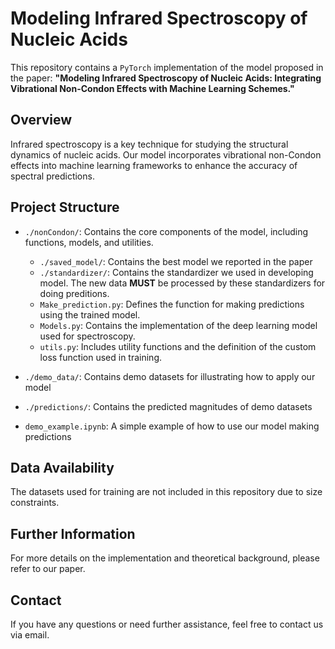 # Modeling Infrared Spectroscopy of Nucleic Acids

This repository contains a `PyTorch` implementation of the model proposed in the paper:   **"Modeling Infrared Spectroscopy of Nucleic Acids: Integrating Vibrational Non-Condon Effects with Machine Learning Schemes."** 

## Overview 

Infrared spectroscopy is a key technique for studying the structural dynamics of nucleic acids. Our model incorporates vibrational non-Condon effects into machine learning frameworks to enhance the accuracy of spectral predictions. 

## Project Structure 

- `./nonCondon/`: Contains the core components of the model, including functions, models, and utilities. 
  - `./saved_model/`: Contains the best model we reported in the paper
  -  `./standardizer/`: Contains the standardizer we used in developing model. The new data **MUST** be processed by these standardizers for doing preditions.
  - `Make_prediction.py`: Defines the function for making predictions using the trained model.  
  - `Models.py`: Contains the implementation of the deep learning model used for spectroscopy.  
  - `utils.py`: Includes utility functions and the definition of the custom loss function used in training.
  
- `./demo_data/`: Contains demo datasets for illustrating how to apply our model
- `./predictions/`: Contains the predicted magnitudes of demo datasets
- `demo_example.ipynb`: A simple example of how to use our model making predictions

## Data Availability

The datasets used for training are not included in this repository due to size constraints. 

## Further Information

For more details on the implementation and theoretical background, please refer to our paper.

## Contact

If you have any questions or need further assistance, feel free to contact us via email.
